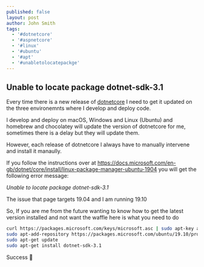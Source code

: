 ```yaml
---
published: false
layout: post
author: John Smith
tags:
  - '#dotnetcore'
  - '#aspnetcore'
  - '#linux'
  - '#ubuntu'
  - '#apt'
  - '#unabletolocatepackge'
---
```

## Unable to locate package dotnet-sdk-3.1

Every time there is a new release of [dotnetcore](https://dotnet.microsoft.com/download) I need to get it updated on the three environemnts where I develop and deploy code. 

I develop and deploy on macOS, Windows and Linux (Ubuntu) and homebrew and chocolatey will update the version of dotnetcore for me, sometimes there is a delay but they will update them.

However, each release of dotnetcore I always have to manually intervene and install it manaully.

If you follow the instructions over at https://docs.microsoft.com/en-gb/dotnet/core/install/linux-package-manager-ubuntu-1904 you will get the following error message:


*Unable to locate package dotnet-sdk-3.1*

The issue that page targets 19.04 and I am running 19.10

So, If you are me from the future wanting to know how to get the latest version installed and not want the waffle here is what you need to do 


```bash
curl https://packages.microsoft.com/keys/microsoft.asc | sudo apt-key add -
sudo apt-add-repository https://packages.microsoft.com/ubuntu/19.10/prod
sudo apt-get update
sudo apt-get install dotnet-sdk-3.1
```

Success 🎉

